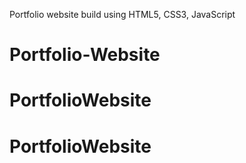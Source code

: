Portfolio website build using HTML5, CSS3, JavaScript
# Portfolio-Website
# PortfolioWebsite
# PortfolioWebsite
